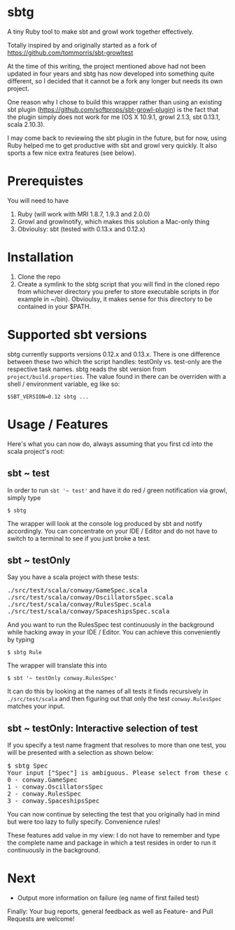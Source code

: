 sbtg
====

A tiny Ruby tool to make sbt and growl work together effectively.

Totally inspired by and originally started as a fork of https://github.com/tommorris/sbt-growltest

At the time of this writing, the project mentioned above had not been updated in four years and sbtg has now developed into something quite different, so I decided that it cannot be a fork any longer but needs its own project.

One reason why I chose to build this wrapper rather than using an existing sbt plugin (https://github.com/softprops/sbt-growl-plugin) is the fact that the plugin simply does not work for me (OS X 10.9.1, growl 2.1.3, sbt 0.13.1, scala 2.10.3).

I may come back to reviewing the sbt plugin in the future, but for now, using Ruby helped me to get productive with sbt and growl very quickly. It also sports a few nice extra features (see below).


Prerequistes
============

You will need to have

1. Ruby (will work with MRI 1.8.7, 1.9.3 and 2.0.0)
2. Growl and growlnotify, which makes this solution a Mac-only thing
3. Obvioulsy: sbt (tested with 0.13.x and 0.12.x)


Installation
============

1. Clone the repo
2. Create a symlink to the sbtg script that you will find in the cloned repo from whichever directory you prefer to store executable scripts in (for example in ~/bin). Obvioulsy, it makes sense for this directory to be contained in your $PATH.

Supported sbt versions
======================

sbtg currently supports versions 0.12.x and 0.13.x. There is one difference between these two which the script handles: testOnly vs. test-only are the respective task names.
sbtg reads the sbt version from ```project/build.properties```. The value found in there can be overriden with a shell / environment variable, eg like so:
```
$SBT_VERSION=0.12 sbtg ...
```

Usage / Features
================

Here's what you can now do, always assuming that you first cd into the scala project's root:

## sbt ~ test
In order to run ```sbt '~ test'``` and have it do red / green notification via growl, simply type

```
$ sbtg
```

The wrapper will look at the console log produced by sbt and notify accordingly. You can concentrate on your IDE / Editor and do not have to switch to a terminal to see if you just broke a test.

## sbt ~ testOnly
Say you have a scala project with these tests:

<pre>
./src/test/scala/conway/GameSpec.scala
./src/test/scala/conway/OscillatorsSpec.scala
./src/test/scala/conway/RulesSpec.scala
./src/test/scala/conway/SpaceshipsSpec.scala
</pre>

And you want to run the RulesSpec test continuously in the background while hacking away in your IDE / Editor. You can achieve this conveniently by typing

```
$ sbtg Rule
```

The wrapper will translate this into

```
$ sbt '~ testOnly conway.RulesSpec'
```

It can do this by looking at the names of all tests it finds recursively in ```./src/test/scala``` and then figuring out that only the test ```conway.RulesSpec``` matches your input.

## sbt ~ testOnly: Interactive selection of test
If you specify a test name fragment that resolves to more than one test, you will be presented with a selection as shown below:

<pre>
$ sbtg Spec
Your input ["Spec"] is ambiguous. Please select from these candidates:
0 - conway.GameSpec
1 - conway.OscillatorsSpec
2 - conway.RulesSpec
3 - conway.SpaceshipsSpec
</pre>

You can now continue by selecting the test that you originally had in mind but were too lazy to fully specify. Convenience rules!

These features add value in my view: I do not have to remember and type the complete name and package in which a test resides in order to run it continuously in the background.

Next
====

- Output more information on failure (eg name of first failed test)

Finally: Your bug reports, general feedback as well as Feature- and Pull Requests are welcome!

